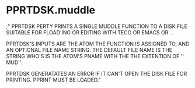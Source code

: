 # PPRTDSK.muddle

;" PPRTDSK PERTY PRINTS A SINGLE MUDDLE FUNCTION TO A DISK FILE
   SUITABLE FOR FLOAD'ING OR EDITING WITH TECO OR EMACS OR ...

   PPRTDSK'S INPUTS ARE THE ATOM THE FUNCTION IS ASSIGNED TO,
   AND AN OPTIONAL FILE NAME STRING. THE DEFAULT FILE NAME IS
   THE STRING WHO'S IS THE ATOM'S PNAME WITH THE THE EXTENTION OF
   '' MUD''.

   PPRTDSK GENERATATES AN ERROR IF IT CAN'T OPEN THE
   DISK FILE FOR PRINTING. PPRINT MUST BE LOADED." 

